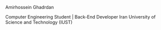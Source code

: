 Amirhossein Ghadrdan

Computer Engineering Student | Back-End Developer
Iran University of Science and Technology (IUST)
